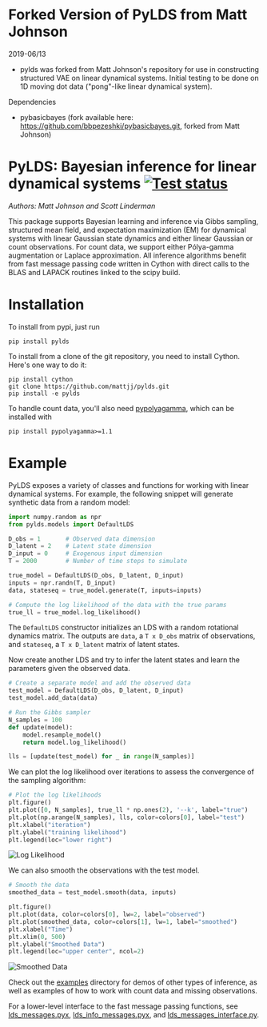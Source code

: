 # Forked Version of PyLDS from Matt Johnson
2019-06/13<br/>
  * pylds was forked from Matt Johnson's repository for use in constructing structured VAE on linear dynamical systems.
Initial testing to be done on 1D moving dot data ("pong"-like linear dynamical system).

Dependencies<br/>
  * pybasicbayes (fork available here: https://github.com/bbpezeshki/pybasicbayes.git, forked from Matt Johnson)


# PyLDS: Bayesian inference for linear dynamical systems [![Test status](https://travis-ci.org/mattjj/pylds.svg?branch=master)](https://travis-ci.org/mattjj/pylds)
_Authors: Matt Johnson and Scott Linderman_

This package supports Bayesian learning and inference  via Gibbs sampling,
structured mean field, and expectation maximization (EM) for
dynamical systems with linear Gaussian state dynamics and
either linear Gaussian or count observations. For count data,
we support either Pólya-gamma augmentation or Laplace approximation.
All inference algorithms benefit from fast message passing code
written in Cython with direct calls to the BLAS and LAPACK routines
linked to the scipy build.

# Installation

To install from pypi, just run

```
pip install pylds
```

To install from a clone of the git repository, you need to install Cython.
Here's one way to do it:

```
pip install cython
git clone https://github.com/mattjj/pylds.git
pip install -e pylds
```

To handle count data, you'll also need
[pypolyagamma](https://github.com/slinderman/pypolyagamma), which can be
installed with

```
pip install pypolyagamma>=1.1
```

# Example
PyLDS exposes a variety of classes and functions for working with linear
dynamical systems. For example, the following snippet will
generate synthetic data from a random model:
```python
import numpy.random as npr
from pylds.models import DefaultLDS

D_obs = 1       # Observed data dimension
D_latent = 2	# Latent state dimension
D_input = 0	    # Exogenous input dimension
T = 2000  	    # Number of time steps to simulate

true_model = DefaultLDS(D_obs, D_latent, D_input)
inputs = npr.randn(T, D_input)
data, stateseq = true_model.generate(T, inputs=inputs)

# Compute the log likelihood of the data with the true params
true_ll = true_model.log_likelihood() 
```
The `DefaultLDS` constructor initializes an LDS with a
random rotational dynamics matrix. The outputs are `data`, a `T x D_obs` 
matrix of observations, and `stateseq`, a `T x D_latent` matrix
of latent states.

Now create another LDS and try to infer the latent states and
learn the parameters given the observed data. 

```python
# Create a separate model and add the observed data
test_model = DefaultLDS(D_obs, D_latent, D_input)
test_model.add_data(data)

# Run the Gibbs sampler
N_samples = 100
def update(model):
    model.resample_model()
    return model.log_likelihood()

lls = [update(test_model) for _ in range(N_samples)]
```

We can plot the log likelihood over iterations to assess the
convergence of the sampling algorithm:

```python
# Plot the log likelihoods
plt.figure()
plt.plot([0, N_samples], true_ll * np.ones(2), '--k', label="true")
plt.plot(np.arange(N_samples), lls, color=colors[0], label="test")
plt.xlabel("iteration")
plt.ylabel("training likelihood")
plt.legend(loc="lower right")
```
![Log Likelihood](aux/demo_ll.png)

We can also smooth the observations with the test model.
```python
# Smooth the data
smoothed_data = test_model.smooth(data, inputs)

plt.figure()
plt.plot(data, color=colors[0], lw=2, label="observed")
plt.plot(smoothed_data, color=colors[1], lw=1, label="smoothed")
plt.xlabel("Time")
plt.xlim(0, 500)
plt.ylabel("Smoothed Data")
plt.legend(loc="upper center", ncol=2)
```

![Smoothed Data](aux/demo_smooth.png)

Check out the [examples](/examples) directory for demos of other
types of inference, as well as examples of how to work with count
data and missing observations.

For a lower-level interface to the fast message passing functions,
see [lds_messages.pyx](pylds/lds_messages.pyx),
[lds_info_messages.pyx](pylds/lds_info_messages.pyx), and
[lds_messages_interface.py](pylds/lds_messages_interface.py).


